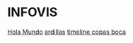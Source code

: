 # INFOVIS
[Hola Mundo](https://mariosarm.github.io/INFOVIS/holamundo.html)
[ardillas](https://mariosarm.github.io/INFOVIS/ardillas.html)
[timeline copas boca](https://mariosarm.github.io/INFOVIS/timelineBocaJuniors.html)
